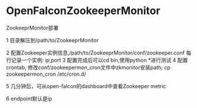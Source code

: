 # OpenFalconZookeeperMonitor
ZookeeprMonitor部署

1 目录解压到/path/to/ZookeeprMonitor

2 配置Zookeeper实例信息,/path/to/ZookeeprMonitor/conf/zookeeper.conf 每行记录一个实例: ip,port
3 配置完成后可以cd bin,使用python *进行测试
4 配置crontab, 修改conf/zookeepermon_cron文件中zkmonitor安装path; cp zookeepermon_cron /etc/cron.d/

5 几分钟后，可从open-falcon的dashboard中查看Zookeeper metric

6 endpoint默认是ip
